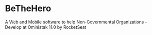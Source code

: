 # BeTheHero
A Web and Mobile software to help Non-Governmental Organizations - Develop at Oministak 11.0 by RocketSeat
